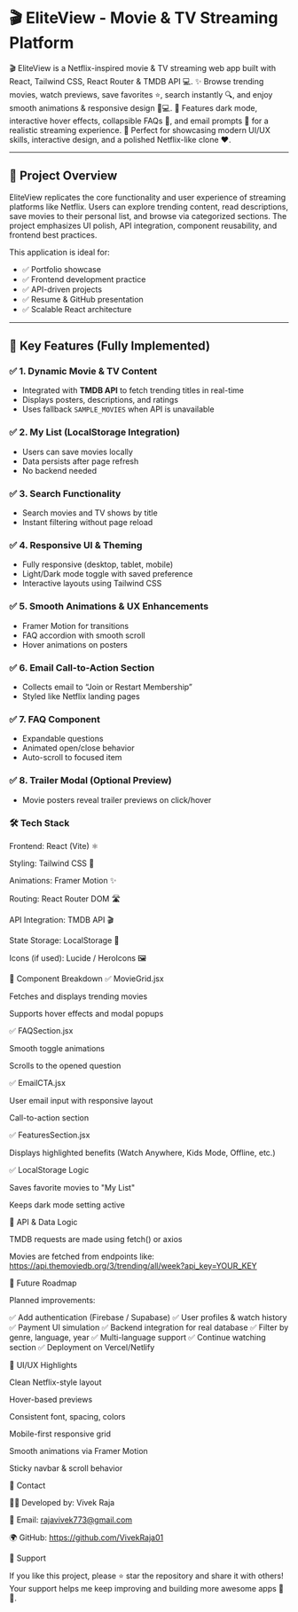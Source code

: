 # 🎬 EliteView - Movie & TV Streaming Platform

🎬 EliteView is a Netflix-inspired movie & TV streaming web app built with React, Tailwind CSS, React Router & TMDB API 💻.
✨ Browse trending movies, watch previews, save favorites ⭐, search instantly 🔍, and enjoy smooth animations & responsive design 📱💻.
🌙 Features dark mode, interactive hover effects, collapsible FAQs 📖, and email prompts 📧 for a realistic streaming experience.
🚀 Perfect for showcasing modern UI/UX skills, interactive design, and a polished Netflix-like clone ❤️.

---

## 🚀 Project Overview

EliteView replicates the core functionality and user experience of streaming platforms like Netflix. Users can explore trending content, read descriptions, save movies to their personal list, and browse via categorized sections. The project emphasizes UI polish, API integration, component reusability, and frontend best practices.

This application is ideal for:
- ✅ Portfolio showcase
- ✅ Frontend development practice
- ✅ API-driven projects
- ✅ Resume & GitHub presentation
- ✅ Scalable React architecture

---

## 🌟 Key Features (Fully Implemented)

### ✅ 1. Dynamic Movie & TV Content  
- Integrated with **TMDB API** to fetch trending titles in real-time  
- Displays posters, descriptions, and ratings  
- Uses fallback `SAMPLE_MOVIES` when API is unavailable

### ✅ 2. My List (LocalStorage Integration)  
- Users can save movies locally  
- Data persists after page refresh  
- No backend needed

### ✅ 3. Search Functionality  
- Search movies and TV shows by title  
- Instant filtering without page reload

### ✅ 4. Responsive UI & Theming  
- Fully responsive (desktop, tablet, mobile)  
- Light/Dark mode toggle with saved preference  
- Interactive layouts using Tailwind CSS

### ✅ 5. Smooth Animations & UX Enhancements  
- Framer Motion for transitions  
- FAQ accordion with smooth scroll  
- Hover animations on posters

### ✅ 6. Email Call-to-Action Section  
- Collects email to “Join or Restart Membership”  
- Styled like Netflix landing pages

### ✅ 7. FAQ Component  
- Expandable questions  
- Animated open/close behavior  
- Auto-scroll to focused item

### ✅ 8. Trailer Modal (Optional Preview)  
- Movie posters reveal trailer previews on click/hover

### 🛠 Tech Stack

Frontend: React (Vite) ⚛️

Styling: Tailwind CSS 🎨

Animations: Framer Motion ✨

Routing: React Router DOM 🛣️

API Integration: TMDB API 🎬

State Storage: LocalStorage 💾

Icons (if used): Lucide / HeroIcons 🖼️


🧠 Component Breakdown
✅ MovieGrid.jsx

Fetches and displays trending movies

Supports hover effects and modal popups

✅ FAQSection.jsx

Smooth toggle animations

Scrolls to the opened question

✅ EmailCTA.jsx

User email input with responsive layout

Call-to-action section

✅ FeaturesSection.jsx

Displays highlighted benefits (Watch Anywhere, Kids Mode, Offline, etc.)

✅ LocalStorage Logic

Saves favorite movies to "My List"

Keeps dark mode setting active

🧩 API & Data Logic

TMDB requests are made using fetch() or axios

Movies are fetched from endpoints like: https://api.themoviedb.org/3/trending/all/week?api_key=YOUR_KEY


🚧 Future Roadmap

Planned improvements:

✅ Add authentication (Firebase / Supabase)
✅ User profiles & watch history
✅ Payment UI simulation
✅ Backend integration for real database
✅ Filter by genre, language, year
✅ Multi-language support
✅ Continue watching section
✅ Deployment on Vercel/Netlify

🎨 UI/UX Highlights

Clean Netflix-style layout

Hover-based previews

Consistent font, spacing, colors

Mobile-first responsive grid

Smooth animations via Framer Motion

Sticky navbar & scroll behavior


📧 Contact

👨‍💻 Developed by: Vivek Raja

📮 Email: rajavivek773@gmail.com

🌍 GitHub: https://github.com/VivekRaja01

💖 Support

If you like this project, please ⭐ star the repository and share it with others! Your support helps me keep improving and building more awesome apps 🚀✨.
